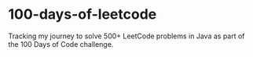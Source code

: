 # 100-days-of-leetcode
Tracking my journey to solve 500+ LeetCode problems in Java as part of the 100 Days of Code challenge.
